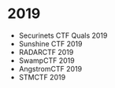 # 2019

- Securinets CTF Quals 2019 
- Sunshine CTF 2019
- RADARCTF 2019
- SwampCTF 2019
- AngstromCTF 2019
- STMCTF 2019
